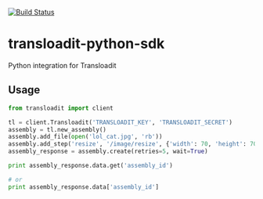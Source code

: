 [![Build Status](https://travis-ci.org/ifedapoolarewaju/transloadit-python-sdk.svg?branch=master)](https://travis-ci.org/ifedapoolarewaju/transloadit-python-sdk)

# transloadit-python-sdk
Python integration for Transloadit

## Usage

```python
from transloadit import client

tl = client.Transloadit('TRANSLOADIT_KEY', 'TRANSLOADIT_SECRET')
assembly = tl.new_assembly()
assembly.add_file(open('lol_cat.jpg', 'rb'))
assembly.add_step('resize', '/image/resize', {'width': 70, 'height': 70})
assembly_response = assembly.create(retries=5, wait=True)

print assembly_response.data.get('assembly_id')

# or
print assembly_response.data['assembly_id']
```
